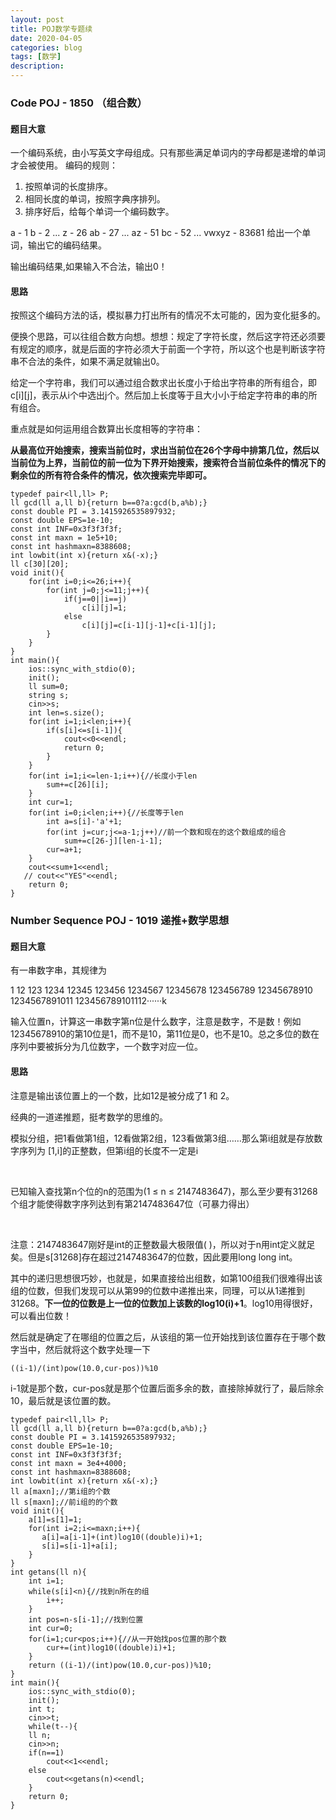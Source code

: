 ```yaml
---
layout: post
title: POJ数学专题续
date: 2020-04-05
categories: blog
tags: [数学]
description: 
---
```


### Code  POJ - 1850 （组合数）

#### 题目大意
一个编码系统，由小写英文字母组成。只有那些满足单词内的字母都是递增的单词才会被使用。 编码的规则：
1. 按照单词的长度排序。
2. 相同长度的单词，按照字典序排列。
3. 排序好后，给每个单词一个编码数字。


a - 1 
b - 2 
... 
z - 26 
ab - 27 
... 
az - 51 
bc - 52 
... 
vwxyz - 83681 
给出一个单词，输出它的编码结果。

输出编码结果,如果输入不合法，输出0！
#### 思路
按照这个编码方法的话，模拟暴力打出所有的情况不太可能的，因为变化挺多的。<br>

便换个思路，可以往组合数方向想。想想：规定了字符长度，然后这字符还必须要有规定的顺序，就是后面的字符必须大于前面一个字符，所以这个也是判断该字符串不合法的条件，如果不满足就输出0。

给定一个字符串，我们可以通过组合数求出长度小于给出字符串的所有组合，即c[i][j]，表示从i个中选出j个。然后加上长度等于且大小小于给定字符串的串的所有组合。

重点就是如何运用组合数算出长度相等的字符串：

**从最高位开始搜索，搜索当前位时，求出当前位在26个字母中排第几位，然后以当前位为上界，当前位的前一位为下界开始搜索，搜索符合当前位条件的情况下的剩余位的所有符合条件的情况，依次搜索完毕即可。**

```
typedef pair<ll,ll> P;
ll gcd(ll a,ll b){return b==0?a:gcd(b,a%b);}
const double PI = 3.1415926535897932;
const double EPS=1e-10;
const int INF=0x3f3f3f3f;
const int maxn = 1e5+10;
const int hashmaxn=8388608;
int lowbit(int x){return x&(-x);}
ll c[30][20];
void init(){
    for(int i=0;i<=26;i++){
        for(int j=0;j<=11;j++){
            if(j==0||i==j)
                c[i][j]=1;
            else
                c[i][j]=c[i-1][j-1]+c[i-1][j];
        }
    }
}
int main(){
    ios::sync_with_stdio(0);
    init();
    ll sum=0;
    string s;
    cin>>s;
    int len=s.size();
    for(int i=1;i<len;i++){
        if(s[i]<=s[i-1]){
            cout<<0<<endl;
            return 0;
        }
    }
    for(int i=1;i<=len-1;i++){//长度小于len
        sum+=c[26][i];
    }
    int cur=1;
    for(int i=0;i<len;i++){//长度等于len
        int a=s[i]-'a'+1;
        for(int j=cur;j<=a-1;j++)//前一个数和现在的这个数组成的组合
            sum+=c[26-j][len-i-1];
        cur=a+1;
    }
    cout<<sum+1<<endl;
   // cout<<"YES"<<endl;
    return 0;
}
```

### Number Sequence POJ - 1019 递推+数学思想

#### 题目大意
有一串数字串，其规律为

1 12 123 1234 12345 123456 1234567 12345678 123456789 12345678910 1234567891011 123456789101112······k

输入位置n，计算这一串数字第n位是什么数字，注意是数字，不是数！例如12345678910的第10位是1，而不是10，第11位是0，也不是10。总之多位的数在序列中要被拆分为几位数字，一个数字对应一位。

#### 思路
注意是输出该位置上的一个数，比如12是被分成了1 和 2。

经典的一道递推题，挺考数学的思维的。<br>

模拟分组，把1看做第1组，12看做第2组，123看做第3组……那么第i组就是存放数字序列为 [1,i]的正整数，但第i组的长度不一定是i

 

已知输入查找第n个位的n的范围为(1 ≤ n ≤ 2147483647)，那么至少要有31268个组才能使得数字序列达到有第2147483647位（可暴力得出）

 

注意：2147483647刚好是int的正整数最大极限值( )，所以对于n用int定义就足矣。但是s[31268]存在超过2147483647的位数，因此要用long long int。


其中的递归思想很巧妙，也就是，如果直接给出组数，如第100组我们很难得出该组的位数，但我们发现可以从第99的位数中递推出来，同理，可以从1递推到31268。**下一位的位数是上一位的位数加上该数的log10(i)+1**。log10用得很好，可以看出位数！

然后就是确定了在哪组的位置之后，从该组的第一位开始找到该位置存在于哪个数字当中，然后就将这个数字处理一下
```
((i-1)/(int)pow(10.0,cur-pos))%10
```
i-1就是那个数，cur-pos就是那个位置后面多余的数，直接除掉就行了，最后除余10，最后就是该位置的数。

```
typedef pair<ll,ll> P;
ll gcd(ll a,ll b){return b==0?a:gcd(b,a%b);}
const double PI = 3.1415926535897932;
const double EPS=1e-10;
const int INF=0x3f3f3f3f;
const int maxn = 3e4+4000;
const int hashmaxn=8388608;
int lowbit(int x){return x&(-x);}
ll a[maxn];//第i组的个数
ll s[maxn];//前i组的的个数
void init(){
    a[1]=s[1]=1;
    for(int i=2;i<=maxn;i++){
       a[i]=a[i-1]+(int)log10((double)i)+1;
       s[i]=s[i-1]+a[i];
    }
}
int getans(ll n){
    int i=1;
    while(s[i]<n){//找到n所在的组
        i++;
    }
    int pos=n-s[i-1];//找到位置
    int cur=0;
    for(i=1;cur<pos;i++){//从一开始找pos位置的那个数
        cur+=(int)log10((double)i)+1;
    }
    return ((i-1)/(int)pow(10.0,cur-pos))%10;
}
int main(){
    ios::sync_with_stdio(0);
    init();
    int t;
    cin>>t;
    while(t--){
    ll n;
    cin>>n;
    if(n==1)
        cout<<1<<endl;
    else
        cout<<getans(n)<<endl;
    }
    return 0;
}
```









